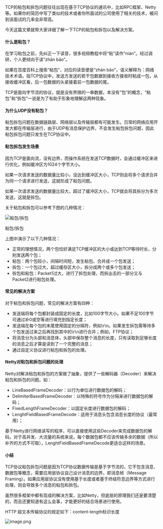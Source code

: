
TCP的粘包和拆包问题往往出现在基于TCP协议的通讯中，比如RPC框架、Netty等。如果你的简历中写了类似的技术或者你所面试的公司使用了相关的技术，被问到该面试的几率会非常高。

今天这篇文章就带大家详细了解一下TCP的粘包和拆包以及解决方案。

#### 什么是粘包？

在学习粘包之前，先纠正一下读音，很多视频教程中将“粘”读作“nián”。经过调研，个人更倾向于读“zhān bāo”。

如果在百度百科上搜索“粘包”，对应的读音便是“zhān bāo”，语义解释为：网络技术术语。指TCP协议中，发送方发送的若干包数据到接收方接收时粘成一包，从接收缓冲区看，后一包数据的头紧接着前一包数据的尾。

TCP是面向字节流的协议，就是没有界限的一串数据，本没有“包”的概念，“粘包”和“拆包”一说是为了有助于形象地理解这两种现象。

#### 为什么UDP没有粘包？

粘包拆包问题在数据链路层、网络层以及传输层都有可能发生。日常的网络应用开发大都在传输层进行，由于UDP有消息保护边界，不会发生粘包拆包问题，因此粘包拆包问题只发生在TCP协议中。

#### 粘包拆包发生场景

因为TCP是面向流，没有边界，而操作系统在发送TCP数据时，会通过缓冲区来进行优化，例如缓冲区为1024个字节大小。

如果一次请求发送的数据量比较小，没达到缓冲区大小，TCP则会将多个请求合并为同一个请求进行发送，这就形成了粘包问题。

如果一次请求发送的数据量比较大，超过了缓冲区大小，TCP就会将其拆分为多次发送，这就是拆包。

关于粘包和拆包可以参考下图的几种情况：

![粘包/拆包](https://ask.qcloudimg.com/http-save/yehe-1161110/2h3b8tn5s3.jpeg)

粘包/拆包

上图中演示了以下几种情况：

- 正常的理想情况，两个包恰好满足TCP缓冲区的大小或达到TCP等待时长，分别发送两个包；
- 粘包：两个包较小，间隔时间短，发生粘包，合并成一个包发送；
- 拆包：一个包过大，超过缓存区大小，拆分成两个或多个包发送；
- 拆包和粘包：Packet1过大，进行了拆包处理，而拆出去的一部分又与Packet2进行粘包处理。

#### 常见的解决方案

对于粘包和拆包问题，常见的解决方案有四种：

- 发送端将每个包都封装成固定的长度，比如100字节大小。如果不足100字节可通过补0或空等进行填充到指定长度；
- 发送端在每个包的末尾使用固定的分隔符，例如\r\n。如果发生拆包需等待多个包发送过来之后再找到其中的\r\n进行合并；例如，FTP协议；
- 将消息分为头部和消息体，头部中保存整个消息的长度，只有读取到足够长度的消息之后才算是读到了一个完整的消息；
- 通过自定义协议进行粘包和拆包的处理。

#### Netty对粘包和拆包问题的处理

Netty对解决粘包和拆包的方案做了抽象，提供了一些解码器（Decoder）来解决粘包和拆包的问题。如：

- LineBasedFrameDecoder：以行为单位进行数据包的解码；
- DelimiterBasedFrameDecoder：以特殊的符号作为分隔来进行数据包的解码；
- FixedLengthFrameDecoder：以固定长度进行数据包的解码；
- LenghtFieldBasedFrameDecode：适用于消息头包含消息长度的协议（最常用）；

基于Netty进行网络读写的程序，可以直接使用这些Decoder来完成数据包的解码。对于高并发、大流量的系统来说，每个数据包都不应该传输多余的数据（所以补齐的方式不可取），LenghtFieldBasedFrameDecode更适合这样的场景。

#### 小结

TCP协议粘包拆包问题是因为TCP协议数据传输是基于字节流的，它不包含消息、数据包等概念，需要应用层协议自己设计消息的边界，即消息帧（Message Framing）。如果应用层协议没有使用基于长度或者基于终结符息边界等方式进行处理，则会导致多个消息的粘包和拆包。

虽然很多框架中都有现成的解决方案，比如Netty，但底层的原理我们还是要清楚的，而且还要知道有这么会事，才能更好的结合场景进行使用。

HTTP 超文本传输协议的规定如下：content-length标识长度

![image.png](https://p6-juejin.byteimg.com/tos-cn-i-k3u1fbpfcp/8f9f502a9b654a299b8fe1fcab702093~tplv-k3u1fbpfcp-watermark.image?)